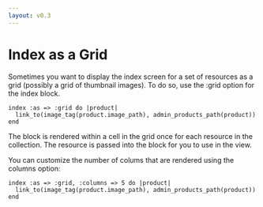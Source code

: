 ```yaml
---
layout: v0.3
---
```

<!-- Please don't edit this file. It will be clobbered. -->

# Index as a Grid

Sometimes you want to display the index screen for a set of resources as a grid
(possibly a grid of thumbnail images). To do so, use the :grid option for the
index block.

    index :as => :grid do |product|
      link_to(image_tag(product.image_path), admin_products_path(product))
    end

The block is rendered within a cell in the grid once for each resource in the
collection. The resource is passed into the block for you to use in the view.

You can customize the number of colums that are rendered using the columns
option:

    index :as => :grid, :columns => 5 do |product|
      link_to(image_tag(product.image_path), admin_products_path(product))
    end
